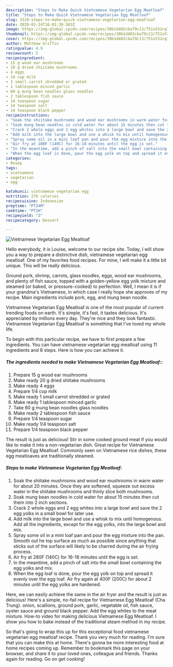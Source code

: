 ```yaml
---
description: "Steps to Make Quick Vietnamese Vegetarian Egg Meatloaf"
title: "Steps to Make Quick Vietnamese Vegetarian Egg Meatloaf"
slug: 3318-steps-to-make-quick-vietnamese-vegetarian-egg-meatloaf
date: 2020-03-24T16:01:39.583Z
image: https://img-global.cpcdn.com/recipes/30b1d402cba79c13/751x532cq70/vietnamese-vegetarian-egg-meatloaf-recipe-main-photo.jpg
thumbnail: https://img-global.cpcdn.com/recipes/30b1d402cba79c13/751x532cq70/vietnamese-vegetarian-egg-meatloaf-recipe-main-photo.jpg
cover: https://img-global.cpcdn.com/recipes/30b1d402cba79c13/751x532cq70/vietnamese-vegetarian-egg-meatloaf-recipe-main-photo.jpg
author: Matthew Griffin
ratingvalue: 4.9
reviewcount: 5
recipeingredient:
- 15 g wood ear mushrooms
- 20 g dried shiitake mushrooms
- 4 eggs
- 14 cup milk
- 1 small carrot shredded or grated
- 1 tablespoon minced garlic
- 60 g mung bean noodles glass noodles
- 2 tablespoon fish sauce
- 14 teaspoon sugar
- 14 teaspoon salt
- 14 teaspoon black pepper
recipeinstructions:
- "Soak the shiitake mushrooms and wood ear mushrooms in warm water for about 20 minutes. Once they are softened, squeeze out excess water in the shiitake mushrooms and thinly slice both mushrooms."
- "Soak mung bean noodles in cold water for about 15 minutes then cut them into 2 inch sections."
- "Crack 2 whole eggs and 2 egg whites into a large bowl and save the 2 egg yolks in a small bowl for later use."
- "Add milk into the large bowl and use a whisk to mix until homogenous. Add all the ingredients, except for the egg yolks, into the large bowl and mix."
- "Spray some oil in a mini loaf pan and pour the egg mixture into the pan. Smooth out he top surface as much as possible since anything that sticks out of the surface will likely to be charred during the air frying process."
- "Air fry at 280F (140C) for 16-18 minutes until the egg is set."
- "In the meantime, add a pinch of salt into the small bowl containing the egg yolks and mix."
- "When the egg loaf is done, pour the egg yolk on top and spread it evenly over the egg loaf. Air fry again at 400F (200C) for about 2 minutes until the egg yolks are hardened."
categories:
- Resep
tags:
- vietnamese
- vegetarian
- egg

katakunci: vietnamese vegetarian egg
nutrition: 276 calories
recipecuisine: Indonesian
preptime: "PT24M"
cooktime: "PT1H"
recipeyield: "3"
recipecategory: Dessert

---
```



![Vietnamese Vegetarian Egg Meatloaf](https://img-global.cpcdn.com/recipes/30b1d402cba79c13/751x532cq70/vietnamese-vegetarian-egg-meatloaf-recipe-main-photo.jpg)

Hello everybody, it is Louise, welcome to our recipe site. Today, I will show you a way to prepare a distinctive dish, vietnamese vegetarian egg meatloaf. One of my favorites food recipes. For mine, I will make it a little bit unique. This will be really delicious.

Ground pork, shrimp, carrots, glass noodles, eggs, wood ear mushrooms, and plenty of fish sauce, topped with a golden-yellow egg yolk mixture and steamed (or baked, or pressure-cooked) to perfection. Well, I mean it is if your grandma&#39;s Vietnamese, in which case I really hope she approves of my recipe. Main ingredients include pork, egg, and mung bean noodle.

Vietnamese Vegetarian Egg Meatloaf is one of the most popular of current trending foods on earth. It's simple, it's fast, it tastes delicious. It's appreciated by millions every day. They're nice and they look fantastic. Vietnamese Vegetarian Egg Meatloaf is something that I've loved my whole life.


To begin with this particular recipe, we have to first prepare a few ingredients. You can have vietnamese vegetarian egg meatloaf using 11 ingredients and 8 steps. Here is how you can achieve it.

##### The ingredients needed to make Vietnamese Vegetarian Egg Meatloaf::

1. Prepare 15 g wood ear mushrooms
1. Make ready 20 g dried shiitake mushrooms
1. Make ready 4 eggs
1. Prepare 1/4 cup milk
1. Make ready 1 small carrot shredded or grated
1. Make ready 1 tablespoon minced garlic
1. Take 60 g mung bean noodles glass noodles
1. Make ready 2 tablespoon fish sauce
1. Prepare 1/4 teaspoon sugar
1. Make ready 1/4 teaspoon salt
1. Prepare 1/4 teaspoon black pepper


The result is just as delicious! Stir in some cooked ground meat if you would like to make it into a non-vegetarian dish. Great recipe for Vietnamese Vegetarian Egg Meatloaf. Commonly seen on Vietnamese rice dishes, these egg meatloaves are traditionally steamed. 

##### Steps to make Vietnamese Vegetarian Egg Meatloaf:

1. Soak the shiitake mushrooms and wood ear mushrooms in warm water for about 20 minutes. Once they are softened, squeeze out excess water in the shiitake mushrooms and thinly slice both mushrooms.
1. Soak mung bean noodles in cold water for about 15 minutes then cut them into 2 inch sections.
1. Crack 2 whole eggs and 2 egg whites into a large bowl and save the 2 egg yolks in a small bowl for later use.
1. Add milk into the large bowl and use a whisk to mix until homogenous. Add all the ingredients, except for the egg yolks, into the large bowl and mix.
1. Spray some oil in a mini loaf pan and pour the egg mixture into the pan. Smooth out he top surface as much as possible since anything that sticks out of the surface will likely to be charred during the air frying process.
1. Air fry at 280F (140C) for 16-18 minutes until the egg is set.
1. In the meantime, add a pinch of salt into the small bowl containing the egg yolks and mix.
1. When the egg loaf is done, pour the egg yolk on top and spread it evenly over the egg loaf. Air fry again at 400F (200C) for about 2 minutes until the egg yolks are hardened.


Here, we can easily achieve the same in the air fryer and the result is just as delicious! Here&#39;s a simple, no-fail recipe for Vietnamese Egg Meatloaf (Cha Trung). onion, scallions, ground pork, garlic, vegetable oil, fish sauce, oyster sauce and ground black pepper. Add the egg whites to the meat mixture. How-to video for making delicious Vietnamese Egg Meatloaf. I show you how to bake instead of the traditional steam method in my recipe. 

So that's going to wrap this up for this exceptional food vietnamese vegetarian egg meatloaf recipe. Thank you very much for reading. I'm sure that you can make this at home. There's gonna be more interesting food at home recipes coming up. Remember to bookmark this page on your browser, and share it to your loved ones, colleague and friends. Thanks again for reading. Go on get cooking!
